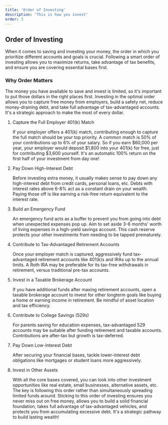 ```yaml
---
title: 'Order of Investing'
description: 'This is how you invest'
order: 3
---
```


## Order of Investing

When it comes to saving and investing your money, the order in which you prioritize different accounts and goals is crucial. Following a smart order of investing allows you to maximize returns, take advantage of tax benefits, and ensure you are covering essential bases first.

### Why Order Matters

The money you have available to save and invest is limited, so it's important to put those dollars in the right places first. Investing in the optimal order allows you to capture free money from employers, build a safety net, reduce money-draining debt, and take full advantage of tax-advantaged accounts. It's a strategic approach to make the most of every dollar.

1. Capture the Full Employer 401(k) Match

   If your employer offers a 401(k) match, contributing enough to capture the full match should be your top priority. A common match is 50% of your contributions up to 6% of your salary. So if you earn $60,000 per year, your employer would deposit $1,800 into your 401(k) for free, just for contributing $3,600 yourself. It's an automatic 100% return on the first half of your investment from day one!

1. Pay Down High-Interest Debt

   Before investing extra money, it usually makes sense to pay down any high-interest debt from credit cards, personal loans, etc. Debts with interest rates above 6-8% act as a constant drain on your wealth. Paying those off is like earning a risk-free return equivalent to the interest rate.

1. Build an Emergency Fund

   An emergency fund acts as a buffer to prevent you from going into debt when unexpected expenses pop up. Aim to set aside 3-6 months' worth of living expenses in a high-yield savings account. This cash reserve protects your other investments from needing to be tapped prematurely.

1. Contribute to Tax-Advantaged Retirement Accounts

   Once your employer match is captured, aggressively fund tax-advantaged retirement accounts like 401(k)s and IRAs up to the annual limits. A Roth IRA may be preferable for its tax-free withdrawals in retirement, versus traditional pre-tax accounts.

1. Invest in a Taxable Brokerage Account

   If you have additional funds after maxing retirement accounts, open a taxable brokerage account to invest for other longterm goals like buying a home or earning income in retirement. Be mindful of asset location and tax efficiency.

1. Contribute to College Savings (529s)

   For parents saving for education expenses, tax-advantaged 529 accounts may be suitable after funding retirement and taxable accounts. Contributions are after-tax but growth is tax-deferred.

1. Pay Down Low-Interest Debt

   After securing your financial bases, tackle lower-interest debt obligations like mortgages or student loans more aggressively.

1. Invest in Other Assets

   With all the core bases covered, you can look into other investment opportunities like real estate, small businesses, alternative assets, etc. The key is following this order rather than simultaneously spreading limited funds around.
   Sticking to this order of investing ensures you never miss out on free money, allows you to build a solid financial foundation, takes full advantage of tax-advantaged vehicles, and protects you from accumulating excessive debt. It's a strategic pathway to build lasting wealth!
